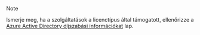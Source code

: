 > [!NOTE]
> Ismerje meg, ha a szolgáltatások a licenctípus által támogatott, ellenőrizze a [Azure Active Directory díjszabási információkat](https://azure.microsoft.com/pricing/details/active-directory/) lap. 

